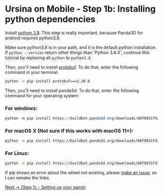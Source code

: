 # Ursina on Mobile - Step 1b: Installing python dependencies

Install [python 3.8](https://www.python.org/downloads/release/python-380/). This step is really important, because Panda3D for android requires python3.8.

Make sure python3.8 is in your path, and it is the default python installation.
If `python --version` return other things than 'Python 3.8.X', continue this tutorial by replacing all `python` to `python3.8`

Then, you'll need to install [protobuf](https://pypi.org/project/protobuf/). To do that, enter the following command in your terminal:
```bash
python -m pip install protobuf===3.20.0
```

Then, you'll need to install panda3d. To do that, enter the following command for your operating system:
### For windows:
```powershell
python -m pip install https://buildbot.panda3d.org/downloads/68f0931f43284345893a90d5bba9ba5df8aa53bb/panda3d-1.11.0.dev2480-cp38-cp38-win_amd64.whl
```
### For macOS X (Not sure if this works with macOS 11+):
```zsh
python -m pip install https://buildbot.panda3d.org/downloads/68f0931f43284345893a90d5bba9ba5df8aa53bb/panda3d-1.11.0.dev2480-cp38-cp38-macosx_10_9_x86_64.whl
```
### For Linux:
```bash
python -m pip install https://buildbot.panda3d.org/downloads/68f0931f43284345893a90d5bba9ba5df8aa53bb/panda3d-1.11.0.dev2480-cp38-cp38-manylinux2010_x86_64.whl
```

If pip shows an error about the wheel not existing, please [make an issue](https://github.com/PaologGithub/UrsinaForMobile/issues), so I can remake the links.

[Next -> (Step 1c - Setting up your game)](/docs/step1/setting-up-your-game.md)